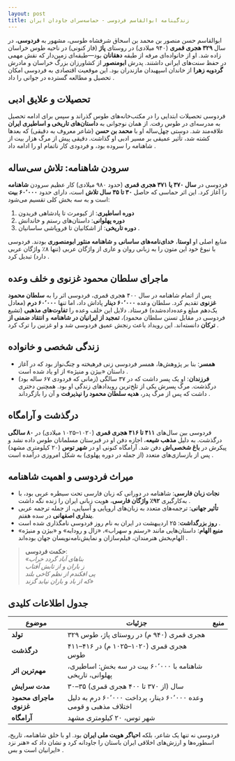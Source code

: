 ```yaml
---
layout: post
title: زندگینامه ابوالقاسم فردوسی - حماسه‌سرای جاودان ایران
---
```


ابوالقاسم حسن منصور بن محمد بن اسحاق شرفشاه طوسی، مشهور به **فردوسی**، در سال **۳۲۹ هجری قمری** (۹۴۰ میلادی) در روستای **پاژ** (فاز کنونی) در ناحیه طوس خراسان زاده شد. او از خانواده‌ای مرفه از طبقه **دهقانان** بود—طبقه‌ای زمین‌دار که نقش مهمی در حفظ سنت‌های ایرانی داشتند. پدرش **ابومنصور** از کشاورزان بزرگ خراسان و مادرش **گردویه زهرا** از خاندان اسپهبدان مازندران بود. این موقعیت اقتصادی به فردوسی امکان تحصیل و مطالعه گسترده در جوانی را داد .

## تحصیلات و علایق ادبی
فردوسی تحصیلات ابتدایی را در مکتب‌خانه‌های طوس گذراند و سپس برای ادامه تحصیل به مدرسه‌ای در طوس رفت. از همان نوجوانی به **داستان‌های تاریخی و اساطیری ایران** علاقه‌مند شد. دوستی چهل‌ساله او با **محمد بن حسن** (شاعر معروف به دقیقی) که بعدها کشته شد، تأثیر عمیقی بر مسیر ادبی او گذاشت. دقیقی پیش از مرگ هزار بیت از شاهنامه را سروده بود، و فردودی کار ناتمام او را ادامه داد .

## سرودن شاهنامه: تلاش سی‌ساله
فردوسی در **سال ۳۷۰ یا ۳۷۱ هجری قمری** (حدود ۹۸۰ میلادی) کار عظیم سرودن **شاهنامه** را آغاز کرد. این اثر حماسی که حاصل **۳۰ تا ۳۵ سال تلاش** است، دارای حدود **۶۰٬۰۰۰ بیت** است و به سه بخش کلی تقسیم می‌شود:
1. **دوره اساطیری**: از کیومرث تا پادشاهی فریدون  
2. **دوره پهلوانی**: داستان‌های رستم و خاندانش  
3. **دوره تاریخی**: از اشکانیان تا فروپاشی ساسانیان .  

منابع اصلی او **اوستا**، **خدای‌نامه‌های ساسانی** و **شاهنامه منثور ابومنصوری** بودند. فردوسی با نبوغ خود این متون را به زبانی روان و عاری از واژگان عربی (تنها ۸٪ واژگان عربی دارد) تبدیل کرد .

## ماجرای سلطان محمود غزنوی و خلف وعده
پس از اتمام شاهنامه در سال ۴۰۰ هجری قمری، فردوسی اثر را به **سلطان محمود غزنوی** تقدیم کرد. سلطان وعده **۶۰٬۰۰۰ دینار** پاداش داد، اما تنها **۶۰٬۰۰۰ درم** (معادل یک‌دهم مبلغ وعده‌داده‌شده) فرستاد. دلایل این خلف وعده را **تفاوت‌های مذهبی** (تشیع فردوسی در مقابل تسنن سلطان محمود)، **تمجید از ایرانیان در شاهنامه** و **انتقاد ضمنی از ترکان** دانسته‌اند. این رویداد باعث رنجش عمیق فردوسی شد و او غزنین را ترک کرد .

## زندگی شخصی و خانواده
- **همسر**: بنا بر پژوهش‌ها، همسر فردوسی زنی فرهیخته و چنگ‌نواز بود که در آغاز داستان «بیژن و منیژه» از او یاد شده است .  
- **فرزندان**: او یک پسر داشت که در ۳۷ سالگی (زمانی که فردودی ۶۷ ساله بود) درگذشت. مرگ پسرش یکی از تلخ‌ترین رویدادهای زندگی او بود. همچنین دختری داشت که پس از مرگ پدر، **هدیه سلطان محمود را نپذیرفت** و آن را بازگرداند .

## درگذشت و آرامگاه
فردوسی بین سال‌های **۴۱۱ تا ۴۱۶ هجری قمری** (۱۰۲۰–۱۰۲۵ میلادی) در **۸۰ سالگی** درگذشت. به دلیل **مذهب شیعه**، اجازه دفن او در قبرستان مسلمانان طوس داده نشد و پیکرش در **باغ شخصی‌اش** دفن شد. آرامگاه کنونی او در **شهر توس** (۲۰ کیلومتری مشهد) پس از بازسازی‌های متعدد (از جمله در دوره پهلوی) به شکل امروزی درآمده است .

## میراث فردوسی و اهمیت شاهنامه
- **نجات زبان فارسی**: شاهنامه در دورانی که زبان فارسی تحت سیطره عربی بود، با به‌کارگیری **۹۲٪ واژگان فارسی**، هویت زبانی ایران را زنده نگه داشت .  
- **تأثیر جهانی**: ترجمه‌های متعدد به زبان‌های اروپایی و آسیایی، از جمله ترجمه عربی **بنداری اصفهانی** در سده هفتم.  
- **روز بزرگداشت**: ۲۵ اردیبهشت در ایران به نام روز فردوسی نامگذاری شده است .  
- **منبع الهام**: داستان‌هایی مانند «رستم و سهراب»، «زال و رودابه» و «بیژن و منیژه» الهام‌بخش هنرمندان، فیلم‌سازان و نمایش‌نامه‌نویسان جهان بوده‌اند .

> **حکمت فردوسی**:  
> *«بناهای آباد گردد خراب  
> ز باران و از تابش آفتاب  
> پی افکندم از نظم کاخی بلند  
> که از باد و باران نیابد گزند»*  

## جدول اطلاعات کلیدی

| **موضوع** | **جزئیات** | **منبع** |
|------------|------------|-----------|
| **تولد** | ۳۲۹ هجری قمری (۹۴۰ م) در روستای پاژ، طوس |  |
| **درگذشت** | ۴۱۱–۴۱۶ هجری قمری (۱۰۲۰–۱۰۲۵ م) در طوس |  |
| **مهم‌ترین اثر** | شاهنامه با ۶۰٬۰۰۰ بیت در سه بخش: اساطیری، پهلوانی، تاریخی |  |
| **مدت سرایش** | ۳۰–۳۵ سال (از ۳۷۰ تا ۴۰۰ هجری قمری) |  |
| **ماجرای محمود غزنوی** | وعده ۶۰٬۰۰۰ دینار، پرداخت ۶۰٬۰۰۰ درم به دلیل اختلاف مذهبی و قومی |  |
| **آرامگاه** | شهر توس، ۲۰ کیلومتری مشهد |  |

فردوسی نه تنها یک شاعر، بلکه **احیاگر هویت ملی ایران** بود. او با خلق شاهنامه، تاریخ، اسطوره‌ها و ارزش‌های اخلاقی ایران باستان را جاودانه کرد و نشان داد که «هنر نزد ایرانیان است و بس» .
